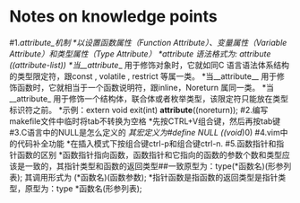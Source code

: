 Notes on knowledge points
=======
#1._attribute_机制
*以设置函数属性（Function Attribute）、变量属性（Variable Attribute）和类型属性（Type Attribute）
*attribute 语法格式为: attribute ((attribute-list))
*当__attribute__ 用于修饰对象时，它就如同C 语言语法体系结构的类型限定符，跟const , volatile , restrict 等属一类。
*当__attribute__ 用于修饰函数时，它就相当于一个函数说明符，跟inline，Noreturn 属同一类。
*当__attribute_ 用于修饰一个结构体，联合体或者枚举类型，该限定符只能放在类型标识符之前。
*示例：extern void exit(int)   __attribute__((noreturn));
#2.编写makefile文件中临时将tab不转换为空格
*先按CTRL+V组合键，然后再按tab键
#3.C语言中的NULL是怎么定义的
*其宏定义为#define NULL ((void*)0)
#4.vim中的代码补全功能
*在插入模式下按组合键ctrl-p和组合键ctrl-n.
#5.函数指针和指针函数的区别
*函数指针指向函数，函数指针和它指向的函数的参数个数和类型应该是一致的，其指针类型和函数的返回类型##一致原型为：type(*函数名)(形参列表); 其调用形式为 (*函数名)(函数参数);
*指针函数是指函数的返回类型是指针类型，原型为：type *函数名(形参列表);
